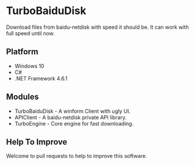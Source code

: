 # TurboBaiduDisk
Download files from baidu-netdisk with speed it should be. It can work with full speed until now.
## Platform
* Windows 10
* C#
* .NET Framework 4.6.1
## Modules
* TurboBaiduDisk - A winform Client with ugly UI.
* APIClient - A baidu-netdisk private API library.
* TurboEngine - Core engine for fast downloading.
## Help To Improve
Welcome to pull requests to help to improve this software.
